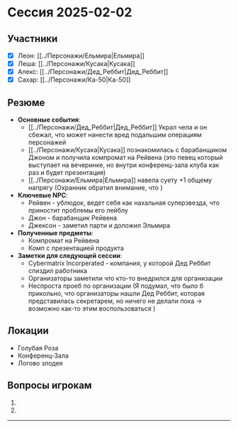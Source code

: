 # Сессия 2025-02-02

## Участники
- [x] Леон: [[../Персонажи/Ельмира|Ельмира]]
- [x] Леша: [[../Персонажи/Кусака|Кусака]]
- [x] Алекс: [[../Персонажи/Дед_Реббит|Дед_Реббит]]
- [x] Сахар: [[../Персонажи/Ка-50|Ка-50]]

## Резюме
- **Основные события**:  
	- [[../Персонажи/Дед_Реббит|Дед_Реббит]] Украл чела и он сбежал, что может нанести вред подальшим операциям персонажей
	- [[../Персонажи/Кусака|Кусака]] познакомилась с барабанщиком Джоном и получила компромат на Рейвена (это певец который выступает на вечеринке, но внутри конференц-зала клуба как раз и будет презентация)
	- [[../Персонажи/Ельмира|Ельмира]] навела суету +1 общему напрягу (Охранник обратил внимание, что )
- **Ключевые NPC**: 
	- Рейвен - ублюдок, ведет себя как нахальная суперзвезда, что приностит проблемы его лейблу
	- Джон - барабанщик Рейвена
	- Джексон - заметил парти и доложил Эльмира
- **Полученные предметы**: 
	- Компромат на Рейвена
	- Комп с презентацией продукта
- **Заметки для следующей сессии**: 
	- Cybermatrix Incorperated - компания, у которой Дед Реббит спиздил работника
	- Организаторы заметили что кто-то внедрился для организации
	- Неспроста проеб по организации (Я подумал, что было б прикольно, что организаторы нашли Дед Реббит, которая представилась секретарем, но ничего не делали пока -> возможно как-то этим воспользоваться )

## Локации
- Голубая Роза
- Конференц-Зала 
- Логово злодея


## Вопросы игрокам
1. 
2. 

---

